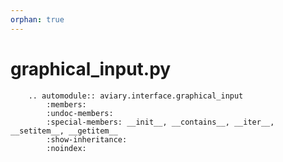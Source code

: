 ```yaml
---
orphan: true
---
```


# graphical_input.py

```{eval-rst}
    .. automodule:: aviary.interface.graphical_input
        :members:
        :undoc-members:
        :special-members: __init__, __contains__, __iter__, __setitem__, __getitem__
        :show-inheritance:
        :noindex:
```
